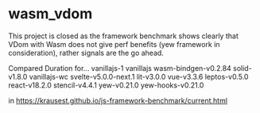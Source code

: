 # wasm_vdom

This project is closed as the framework benchmark shows clearly that VDom with Wasm does not give perf benefits (yew framework in consideration), rather signals are the go ahead.


Compared Duration for...	vanillajs-1	vanillajs	wasm-bindgen-v0.2.84	solid-v1.8.0	vanillajs-wc	svelte-v5.0.0-next.1	lit-v3.0.0	vue-v3.3.6	leptos-v0.5.0	react-v18.2.0	stencil-v4.4.1	yew-v0.21.0	yew-hooks-v0.21.0

in https://krausest.github.io/js-framework-benchmark/current.html
